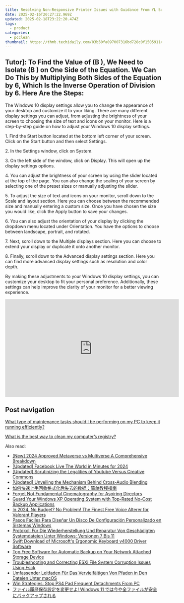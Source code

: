 ```yaml
---
title: Resolving Non-Responsive Printer Issues with Guidance From YL Software Experts
date: 2025-02-16T20:27:22.969Z
updated: 2025-02-18T23:22:20.474Z
tags:
  - product
categories:
  - pcclean
thumbnail: https://thmb.techidaily.com/03b50fa097007316bd728c0f1505911c6985b5446ee8e6c9838cd48c592632a7.png
---
```


## Tutor]: To Find the Value of \(B \), We Need to Isolate \(B \) on One Side of the Equation. We Can Do This by Multiplying Both Sides of the Equation by 6, Which Is the Inverse Operation of Division by 6. Here Are the Steps:

The Windows 10 display settings allow you to change the appearance of your desktop and customize it to your liking. There are many different display settings you can adjust, from adjusting the brightness of your screen to choosing the size of text and icons on your monitor. Here is a step-by-step guide on how to adjust your Windows 10 display settings. 

1\. Find the Start button located at the bottom left corner of your screen. Click on the Start button and then select Settings.

2\. In the Settings window, click on System.

3\. On the left side of the window, click on Display. This will open up the display settings options. 

4\. You can adjust the brightness of your screen by using the slider located at the top of the page. You can also change the scaling of your screen by selecting one of the preset sizes or manually adjusting the slider.

5\. To adjust the size of text and icons on your monitor, scroll down to the Scale and layout section. Here you can choose between the recommended size and manually entering a custom size. Once you have chosen the size you would like, click the Apply button to save your changes.

6\. You can also adjust the orientation of your display by clicking the dropdown menu located under Orientation. You have the options to choose between landscape, portrait, and rotated.

7\. Next, scroll down to the Multiple displays section. Here you can choose to extend your display or duplicate it onto another monitor.

8\. Finally, scroll down to the Advanced display settings section. Here you can find more advanced display settings such as resolution and color depth. 

By making these adjustments to your Windows 10 display settings, you can customize your desktop to fit your personal preference. Additionally, these settings can help improve the clarity of your monitor for a better viewing experience.

<!-- affiliate ads begin -->
<iframe width="560" height="315" src="https://www.youtube.com/embed/xtylXDY9YfA?si=VonzSiDFGCpJm2uC" title="YouTube video player" frameborder="0" allow="accelerometer; autoplay; clipboard-write; encrypted-media; gyroscope; picture-in-picture; web-share" referrerpolicy="strict-origin-when-cross-origin" allowfullscreen></iframe>
<!-- affiliate ads end -->

## Post navigation

[What type of maintenance tasks should I be performing on my PC to keep it running efficiently?](https://tools.techidaily.com/pcclean/products/)

[What is the best way to clean my computer’s registry?](https://tools.techidaily.com/pcclean/products/)

<ins class="adsbygoogle"
     style="display:block"
     data-ad-format="autorelaxed"
     data-ad-client="ca-pub-7571918770474297"
     data-ad-slot="1223367746"></ins>

<ins class="adsbygoogle"
     style="display:block"
     data-ad-client="ca-pub-7571918770474297"
     data-ad-slot="8358498916"
     data-ad-format="auto"
     data-full-width-responsive="true"></ins>

<span class="atpl-alsoreadstyle">Also read:</span>
<div><ul>
<li><a href="https://fox-friendly.techidaily.com/new-2024-approved-metaverse-vs-multiverse-a-comprehensive-breakdown/"><u>[New] 2024 Approved Metaverse vs Multiverse A Comprehensive Breakdown</u></a></li>
<li><a href="https://facebook-videos.techidaily.com/updated-facebook-live-the-world-in-minutes-for-2024/"><u>[Updated] Facebook Live The World in Minutes for 2024</u></a></li>
<li><a href="https://facebook-video-share.techidaily.com/updated-scrutinizing-the-legalities-of-youtube-versus-creative-commons/"><u>[Updated] Scrutinizing the Legalities of Youtube Versus Creative Commons</u></a></li>
<li><a href="https://some-guidance.techidaily.com/updated-unveiling-the-mechanism-behind-cross-audio-blending/"><u>[Updated] Unveiling the Mechanism Behind Cross-Audio Blending</u></a></li>
<li><a href="https://win-hot.techidaily.com/5aac5l2v5bplusr6ycf5lik5oml5zue5ps25qc85byp5yyw5zco5asx5y6755qe5pww5o2u77ya566a5y2v5pwz56il5oyh5y2x/"><u>如何快速上手回收格式化后失去的数据：简单教程指南</u></a></li>
<li><a href="https://article-helps.techidaily.com/forget-not-fundamental-cinematography-for-aspiring-directors/"><u>Forget Not Fundamental Cinematography for Aspiring Directors</u></a></li>
<li><a href="https://win-hot.techidaily.com/guard-your-windows-xp-operating-system-with-top-rated-no-cost-backup-applications/"><u>Guard Your Windows XP Operating System with Top-Rated No-Cost Backup Applications</u></a></li>
<li><a href="https://extra-skills.techidaily.com/in-2024-no-budget-no-problem-the-finest-free-voice-alterer-for-valorant-players/"><u>In 2024, No Budget? No Problem! The Finest Free Voice Alterer for Valorant Players</u></a></li>
<li><a href="https://win-hot.techidaily.com/pasos-faciles-para-disenar-un-disco-de-configuracion-personalizado-en-sistemas-windows/"><u>Pasos Fáciles Para Diseñar Un Disco De Configuración Personalizado en Sistemas Windows</u></a></li>
<li><a href="https://win-hot.techidaily.com/protokoll-fur-die-wiederherstellung-und-reparatur-von-geschadigten-systemdateien-unter-windows-versionen-7-bis-11/"><u>Protokoll Für Die Wiederherstellung Und Reparatur Von Geschädigten Systemdateien Unter Windows: Versionen 7 Bis 11</u></a></li>
<li><a href="https://win-dash.techidaily.com/swift-download-of-microsofts-ergonomic-keyboard-v4000-driver-software/"><u>Swift Download of Microsoft's Ergonomic Keyboard v4000 Driver Software</u></a></li>
<li><a href="https://win-hot.techidaily.com/top-free-software-for-automatic-backup-on-your-network-attached-storage-device/"><u>Top Free Software for Automatic Backup on Your Network Attached Storage Device</u></a></li>
<li><a href="https://win-comparisons.techidaily.com/troubleshooting-and-correcting-esxi-file-system-corruption-issues-using-fsck/"><u>Troubleshooting and Correcting ESXi File System Corruption Issues Using Fsck</u></a></li>
<li><a href="https://win-hot.techidaily.com/umfassender-leitfaden-fur-das-vervielfaltigen-von-pfaden-in-den-dateien-unter-macos/"><u>Umfassender Leitfaden Für Das Vervielfältigen Von Pfaden in Den Dateien Unter macOS</u></a></li>
<li><a href="https://games-able.techidaily.com/win-strategies-stop-ps4-pad-frequent-detachments-from-pc/"><u>Win Strategies: Stop PS4 Pad Frequent Detachments From PC</u></a></li>
<li><a href="https://win-hot.techidaily.com/1728492419373-windows-11/"><u>ファイル履歴保存設定を変更せよ! Windows 11 では今や全ファイルが安全にバックアップされる</u></a></li>
</ul></div>

